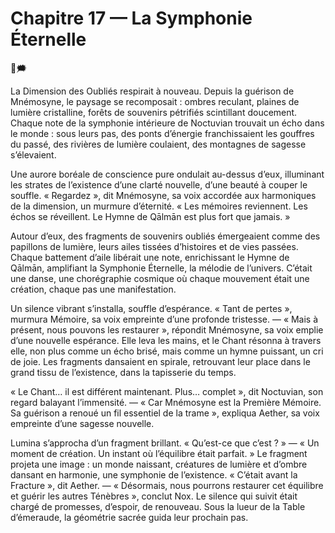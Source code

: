 # Chapitre 17 — La Symphonie Éternelle

🌠🗯️

La Dimension des Oubliés respirait à nouveau. Depuis la guérison de Mnémosyne, le paysage se recomposait : ombres reculant, plaines de lumière cristalline, forêts de souvenirs pétrifiés scintillant doucement. Chaque note de la symphonie intérieure de Noctuvian trouvait un écho dans le monde : sous leurs pas, des ponts d’énergie franchissaient les gouffres du passé, des rivières de lumière coulaient, des montagnes de sagesse s’élevaient.

Une aurore boréale de conscience pure ondulait au-dessus d’eux, illuminant les strates de l’existence d’une clarté nouvelle, d’une beauté à couper le souffle. « Regardez », dit Mnémosyne, sa voix accordée aux harmoniques de la dimension, un murmure d’éternité. « Les mémoires reviennent. Les échos se réveillent. Le Hymne de Qālmān est plus fort que jamais. »

Autour d’eux, des fragments de souvenirs oubliés émergeaient comme des papillons de lumière, leurs ailes tissées d’histoires et de vies passées. Chaque battement d’aile libérait une note, enrichissant le Hymne de Qālmān, amplifiant la Symphonie Éternelle, la mélodie de l’univers. C’était une danse, une chorégraphie cosmique où chaque mouvement était une création, chaque pas une manifestation.

Un silence vibrant s’installa, souffle d’espérance. « Tant de pertes », murmura Mémoire, sa voix empreinte d’une profonde tristesse. — « Mais à présent, nous pouvons les restaurer », répondit Mnémosyne, sa voix emplie d’une nouvelle espérance. Elle leva les mains, et le Chant résonna à travers elle, non plus comme un écho brisé, mais comme un hymne puissant, un cri de joie. Les fragments dansaient en spirale, retrouvant leur place dans le grand tissu de l’existence, dans la tapisserie du temps.

« Le Chant… il est différent maintenant. Plus… complet », dit Noctuvian, son regard balayant l’immensité. — « Car Mnémosyne est la Première Mémoire. Sa guérison a renoué un fil essentiel de la trame », expliqua Aether, sa voix empreinte d’une sagesse nouvelle.

Lumina s’approcha d’un fragment brillant. « Qu’est-ce que c’est ? » — « Un moment de création. Un instant où l’équilibre était parfait. » Le fragment projeta une image : un monde naissant, créatures de lumière et d’ombre dansant en harmonie, une symphonie de l’existence. « C’était avant la Fracture », dit Aether. — « Désormais, nous pourrons restaurer cet équilibre et guérir les autres Ténèbres », conclut Nox. Le silence qui suivit était chargé de promesses, d’espoir, de renouveau.
Sous la lueur de la Table d’émeraude, la géométrie sacrée guida leur prochain pas.

